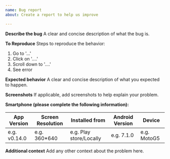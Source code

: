 ```yaml
---
name: Bug report
about: Create a report to help us improve

---
```


**Describe the bug**
A clear and concise description of what the bug is.

**To Reproduce**
Steps to reproduce the behavior:
1. Go to '...'
2. Click on '....'
3. Scroll down to '....'
4. See error

**Expected behavior**
A clear and concise description of what you expected to happen.

**Screenshots**
If applicable, add screenshots to help explain your problem.


**Smartphone (please complete the following information):**

 | App Version| Screen Resolution | Installed from   |Android Version   | Device  |
|---|---|---|---|---|
| e.g. v0.14.0 | e.g. 360*640   | e.g. Play store/Locally   |e.g. 7.1.0  | e.g. MotoG5 |


**Additional context**
Add any other context about the problem here.

